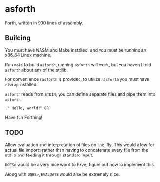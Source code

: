 # asforth
Forth, written in 900 lines of assembly.

## Building
You must have NASM and Make installed, and you must be running an x86_64 Linux machine.

Run `make` to build `asforth`, running `asforth` will work, but you haven't told `asforth` about any of the stdlib.

For convenience `rasforth` is provided, to utilize `rasforth` you must have `rlwrap` installed.

`asforth` reads from `STDIN`, you can define separate files and pipe them into `asforth`.

```
." Hello, world!" CR
```

Have fun Forthing!

## TODO
Allow evaluation and interpretation of files on-the-fly. This would allow for actual file imports rather than having to concatenate every file from the stdlib and feeding it through standard input.

`DOES>` would be a very nice word to have, figure out how to implement this.

Along with `DOES>`, `EVALUATE` would also be extremely nice.